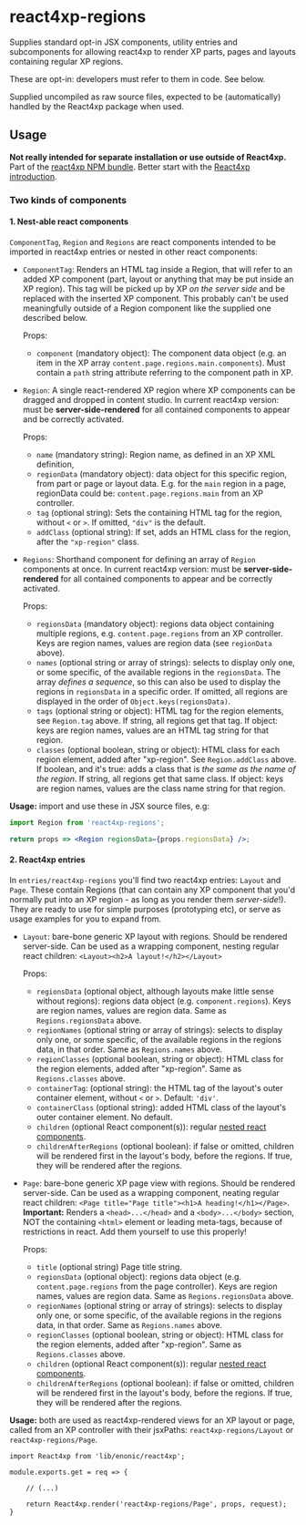 # react4xp-regions

Supplies standard opt-in JSX components, utility entries and subcomponents for allowing react4xp to render XP parts, pages and layouts containing regular XP regions.

These are opt-in: developers must refer to them in code. See below.

Supplied uncompiled as raw source files, expected to be (automatically) handled by the React4xp package when used.

## Usage

**Not really intended for separate installation or use outside of React4xp.** Part of the [react4xp NPM bundle](https://www.npmjs.com/package/react4xp). Better start with the [React4xp introduction](https://developer.enonic.com/templates/react4xp).

### Two kinds of components

#### 1. Nest-able react components

`ComponentTag`, `Region` and `Regions` are react components intended to be imported in react4xp entries or nested in other react components:

- `ComponentTag`: Renders an HTML tag inside a Region, that will refer to an added XP component (part, layout or anything that may be put inside an XP region). This tag will be picked up by XP _on the server side_ and be replaced with the inserted XP component. This probably can't be used meaningfully outside of a Region component like the supplied one described below.

  Props:
  - `component` (mandatory object): The component data object (e.g. an item in the XP array `content.page.regions.main.components`). Must contain a `path` string attribute referring to the component path in XP.

- `Region`: A single react-rendered XP region where XP components can be dragged and dropped in content studio. In current react4xp version: must be **server-side-rendered** for all contained components to appear and be correctly activated.

  Props:
  - `name` (mandatory string): Region name, as defined in an XP XML definition,
  - `regionData` (mandatory object): data object for this specific region, from part or page or layout data. E.g. for the `main` region in a page, regionData could be: `content.page.regions.main` from an XP controller.
  - `tag` (optional string): Sets the containing HTML tag for the region, without `<` or  `>`. If omitted, `"div"` is the default.
  - `addClass` (optional string): If set, adds an HTML class for the region, after the `"xp-region"` class.

- `Regions`: Shorthand component for defining an array of `Region` components at once. In current react4xp version: must be **server-side-rendered** for all contained components to appear and be correctly activated.

  Props:
  - `regionsData` (mandatory object): regions data object containing multiple regions, e.g. `content.page.regions` from an XP controller. Keys are region names, values are region data (see `regionData` above).
  - `names` (optional string or array of strings): selects to display only one, or some specific, of the available regions in the `regionsData`. The array _defines a sequence_, so this can also be used to display the regions in `regionsData` in a specific order. If omitted, all regions are displayed in the order of `Object.keys(regionsData)`.
  - `tags` (optional string or object): HTML tag for the region elements, see `Region.tag` above. If string, all regions get that tag. If object: keys are region names, values are an HTML tag string for that region.
  - `classes` (optional boolean, string or object): HTML class for each region element, added after "xp-region". See `Region.addClass` above. If boolean, and it's true: adds a class that is _the same as the name of the region_. If string, all regions get that same class. If object: keys are region names, values are the class name string for that region.

**Usage:** import and use these in JSX source files, e.g:

```jsx harmony
import Region from 'react4xp-regions';

return props => <Region regionsData={props.regionsData} />;
```


#### 2. React4xp entries
In `entries/react4xp-regions` you'll find two react4xp entries: `Layout` and `Page`. These contain Regions (that can contain any XP component that you'd normally put into an XP region - as long as you render them _server-side_!). They are ready to use for simple purposes (prototyping etc), or serve as usage examples for you to expand from.

- `Layout`: bare-bone generic XP layout with regions. Should be rendered server-side. Can be used as a wrapping component, nesting regular react children: `<Layout><h2>A layout!</h2></Layout>`

  Props:
  - `regionsData` (optional object, although layouts make little sense without regions): regions data object (e.g. `component.regions`). Keys are region names, values are region data. Same as `Regions.regionsData` above.
  - `regionNames` (optional string or array of strings): selects to display only one, or some specific, of the available regions in the regions data, in that order. Same as  `Regions.names` above.
  - `regionClasses` (optional boolean, string or object): HTML class for the region elements, added after "xp-region". Same as `Regions.classes` above.
  - `containerTag`: (optional string): the HTML tag of the layout's outer container element, without `<` or `>`. Default: `'div'`.
  - `containerClass` (optional string): added HTML class of the layout's outer container element. No default.
  - `children` (optional React component(s)): regular [nested react components](http://buildwithreact.com/article/component-children).
  - `childrenAfterRegions` (optional boolean): if false or omitted, children will be rendered first in the layout's body, before the regions. If true, they will be rendered after the regions.

- `Page`: bare-bone generic XP page view with regions. Should be rendered server-side. Can be used as a wrapping component, neating regular react children: `<Page title="Page title"><h1>A heading!</h1></Page>`. **Important:** Renders a `<head>...</head>` and a `<body>...</body>` section, NOT the containing `<html>` element or leading meta-tags, because of restrictions in react. Add them yourself to use this properly!

  Props:
  - `title` (optional string) Page title string.
  - `regionsData` (optional object): regions data object (e.g. `content.page.regions` from the page controller). Keys are region names, values are region data. Same as `Regions.regionsData` above.
  - `regionNames` (optional string or array of strings): selects to display only one, or some specific, of the available regions in the regions data, in that order. Same as  `Regions.names` above.
  - `regionClasses` (optional boolean, string or object): HTML class for the region elements, added after "xp-region". Same as `Regions.classes` above.
  - `children` (optional React component(s)): regular [nested react components](http://buildwithreact.com/article/component-children).
  - `childrenAfterRegions` (optional boolean): if false or omitted, children will be rendered first in the layout's body, before the regions. If true, they will be rendered after the regions.

**Usage:** both are used as react4xp-rendered views for an XP layout or page, called from an XP controller with their jsxPaths: `react4xp-regions/Layout` or  `react4xp-regions/Page`.

```ecmascript 6
import React4xp from 'lib/enonic/react4xp';

module.exports.get = req => {

    // (...)

    return React4xp.render('react4xp-regions/Page', props, request);
}
```
